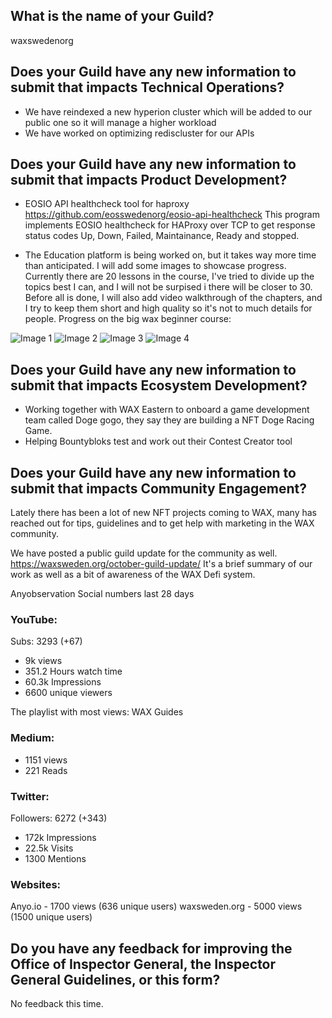 ## What is the name of your Guild?

waxswedenorg

## Does your Guild have any new information to submit that impacts Technical Operations?

- We have reindexed a new hyperion cluster which will be added to our public one so it will manage a higher workload
- We have worked on optimizing rediscluster for our APIs

## Does your Guild have any new information to submit that impacts Product Development?

- EOSIO API healthcheck tool for haproxy https://github.com/eosswedenorg/eosio-api-healthcheck
This program implements EOSIO healthcheck for HAProxy over TCP to get response status codes Up, Down, Failed, Maintainance, Ready and stopped.

- The Education platform is being worked on, but it takes way more time than anticipated. I will add some images to showcase progress.
Currently there are 20 lessons in the course, I've tried to divide up the topics best I can, and I will not be surpised i there will be closer to 30. Before all is done, I will also add video walkthrough of the chapters, and I try to keep them short and high quality so it's not to much details for people.
Progress on the big wax beginner course:

![Image 1](https://media.waxsweden.org/2021/10/ig_10_1.png)
![Image 2](https://media.waxsweden.org/2021/10/ig_10_2.png)
![Image 3](https://media.waxsweden.org/2021/10/ig_10_3.png)
![Image 4](https://media.waxsweden.org/2021/10/ig_10_4.png)


## Does your Guild have any new information to submit that impacts Ecosystem Development?
- Working together with WAX Eastern to onboard a game development team called Doge gogo, they say they are building a NFT Doge Racing Game.
- Helping Bountybloks test and work out their Contest Creator tool


## Does your Guild have any new information to submit that impacts Community Engagement?
Lately there has been a lot of new NFT projects coming to WAX, many has reached out for tips, guidelines and to get help with marketing in the WAX community.

We have posted a public guild update for the community as well.
https://waxsweden.org/october-guild-update/
It's a brief summary of our work as well as a bit of awareness of the WAX Defi system.

Anyobservation Social numbers last 28 days
### YouTube:
Subs: 3293 (+67)
- 9k views
- 351.2 Hours watch time
- 60.3k Impressions
- 6600 unique viewers

The playlist with most views: WAX Guides

### Medium:
- 1151 views
- 221 Reads

### Twitter:
Followers: 6272 (+343)
- 172k Impressions
- 22.5k Visits
- 1300 Mentions

### Websites:
Anyo.io - 1700 views (636 unique users)
waxsweden.org - 5000 views (1500 unique users)

## Do you have any feedback for improving the Office of Inspector General, the Inspector General Guidelines, or this form?
No feedback this time.
